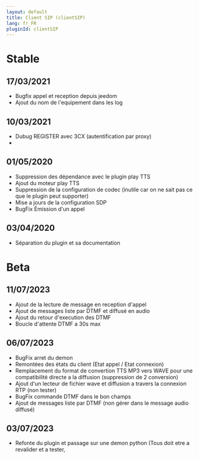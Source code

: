 ```yaml
---
layout: default
title: Client SIP (clientSIP)
lang: fr_FR
pluginId: clientSIP
---
```


# Stable
## 17/03/2021
* Bugfix appel et reception depuis jeedom
* Ajout du nom de l'equipement dans les log

## 10/03/2021
* Dubug REGISTER avec 3CX (autentification par proxy)
* 
## 01/05/2020
* Suppression des dépendance avec le plugin play TTS
* Ajout du moteur play TTS
* Suppression de la configuration de codec (inutile car on ne sait pas ce que le plugin peut supporter)
* Mise a jours de la configuration SDP
* BugFix Émission d'un appel

## 03/04/2020
* Séparation du plugin et sa documentation

# Beta
## 11/07/2023
* Ajout de la lecture de message en reception d'appel
* Ajout de messages liste par DTMF et diffusé en audio
* Ajout du retour d'execution des DTMF
* Boucle d'attente DTMF a 30s max
  
## 06/07/2023
* BugFix arret du demon
* Remontées des états du client (Etat appel / Etat connexion)
* Remplacement du format de convertion TTS MP3 vers WAVE pour une compatibilité directe a la diffusion (suppression de 2 conversion)
* Ajout d'un lecteur de fichier wave et diffusion a travers la connexion RTP (non tester)
* BugFix commande DTMF dans le bon champs
* Ajout de messages liste par DTMF (non gérer dans le message audio diffusé)

## 03/07/2023
* Refonte du plugin et passage sur une demon python (Tous doit etre a revalider et a tester, 
